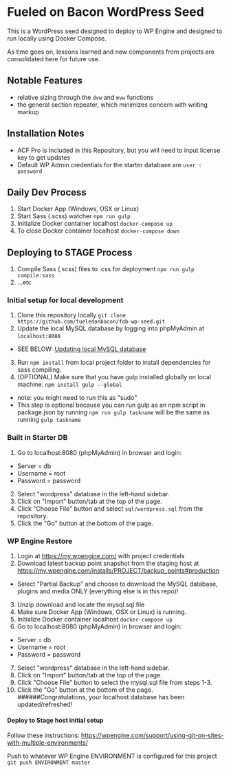 # Fueled on Bacon WordPress Seed
This is a WordPress seed designed to deploy to WP Engine and designed to run
locally using Docker Compose.

As time goes on, lessons learned and new components from projects are consolidated here for future use.

## Notable Features
- relative sizing through the `dvw` and `mvw` functions
- the general section repeater, which minimizes concern with writing markup

## Installation Notes
- ACF Pro is Included in this Repository, but you will need to input license key to get updates
- Default WP Admin credentials for the starter database are `user : password`

## Daily Dev Process
1. Start Docker App (Windows, OSX or Linux)
2. Start Sass (.scss) watcher `npm run gulp`
3. Initialize Docker container localhost `docker-compose up`
4. To close Docker container localhost `docker-compose down`

## Deploying to STAGE Process
1. Compile Sass (.scss) files to .css for deployment `npm run gulp compile:sass`
2. ...etc

### Initial setup for local development
1. Clone this repository locally `git clone https://github.com/fueledonbacon/fob-wp-seed.git`
2. Update the local MySQL database by logging into phpMyAdmin at ```localhost:8080```
  - SEE BELOW: [Updating local MySQL database](#updatinglocalmysql)
3. Run `npm install` from local project folder to install dependencies for sass compiling.
4. (OPTIONAL) Make sure that you have gulp installed globally on local machine.
  `npm install gulp --global`
  * note: you might need to run this as "sudo"
  * This step is optional because you can run gulp as an npm script in package.json by running `npm run gulp taskname` will be the same as running `gulp taskname`

### Built in Starter DB
1. Go to localhost:8080 (phpMyAdmin) in browser and login:
  - Server = db
  - Username = root
  - Password = password
2. Select "wordpress" database in the left-hand sidebar.
3. Click on "Import" button/tab at the top of the page.
4. Click "Choose File" button and select `sql/wordpress.sql` from the repository.
5. Click the "Go" button at the bottom of the page.

### WP Engine Restore
1. Login at <https://my.wpengine.com/> with project credentials
2. Download latest backup point snapshot from the staging host at <https://my.wpengine.com/installs/PROJECT/backup_points#production>
  - Select "Partial Backup" and choose to download the MySQL database, plugins and media ONLY (everything else is in this repo)!
3. Unzip download and locate the mysql.sql file
4. Make sure Docker App (Windows, OSX or Linux) is running.
5. Initialize Docker container localhost `docker-compose up`
6. Go to localhost:8080 (phpMyAdmin) in browser and login:
  - Server = db
  - Username = root
  - Password = password
7. Select "wordpress" database in the left-hand sidebar.
8. Click on "Import" button/tab at the top of the page.
9. Click "Choose File" button to select the mysql.sql file from steps 1-3.
10. Click the "Go" button at the bottom of the page.
######Congratulations, your localhost database has been updated/refreshed!

#### Deploy to Stage host initial setup
Follow these instructions: <https://wpengine.com/support/using-git-on-sites-with-multiple-environments/>

Push to whatever WP Engine ENVIRONMENT is configured for this project
`git push ENVIRONMENT master`
